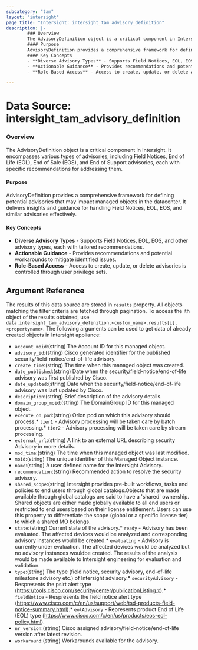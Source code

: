 ```yaml
---
subcategory: "tam"
layout: "intersight"
page_title: "Intersight: intersight_tam_advisory_definition"
description: |-
        ### Overview
        The AdvisoryDefinition object is a critical component in Intersight. It encompasses various types of advisories, including Field Notices, End of Life (EOL), End of Sale (EOS), and End of Support advisories, each with specific recommendations for addressing them.
        #### Purpose
        AdvisoryDefinition provides a comprehensive framework for defining potential advisories that may impact managed objects in the datacenter. It delivers insights and guidance for handling Field Notices, EOL, EOS, and similar advisories effectively.
        #### Key Concepts
        - **Diverse Advisory Types** - Supports Field Notices, EOL, EOS, and other advisory types, each with tailored recommendations.
        - **Actionable Guidance** - Provides recommendations and potential workarounds to mitigate identified issues.
        - **Role-Based Access** - Access to create, update, or delete advisories is controlled through user privilege sets.

---
```


# Data Source: intersight_tam_advisory_definition
### Overview
The AdvisoryDefinition object is a critical component in Intersight. It encompasses various types of advisories, including Field Notices, End of Life (EOL), End of Sale (EOS), and End of Support advisories, each with specific recommendations for addressing them.
#### Purpose
AdvisoryDefinition provides a comprehensive framework for defining potential advisories that may impact managed objects in the datacenter. It delivers insights and guidance for handling Field Notices, EOL, EOS, and similar advisories effectively.
#### Key Concepts
- **Diverse Advisory Types** - Supports Field Notices, EOL, EOS, and other advisory types, each with tailored recommendations.
- **Actionable Guidance** - Provides recommendations and potential workarounds to mitigate identified issues.
- **Role-Based Access** - Access to create, update, or delete advisories is controlled through user privilege sets.
## Argument Reference
The results of this data source are stored in `results` property.
All objects matching the filter criteria are fetched through pagination.
To access the ith object of the results obtained, use `data.intersight_tam_advisory_definition.<custom_name>.results[i].<propertyname>`.
The following arguments can be used to get data of already created objects in Intersight appliance:
* `account_moid`:(string) The Account ID for this managed object. 
* `advisory_id`:(string) Cisco generated identifier for the published security/field-notice/end-of-life advisory. 
* `create_time`:(string) The time when this managed object was created. 
* `date_published`:(string) Date when the security/field-notice/end-of-life advisory was first published by Cisco. 
* `date_updated`:(string) Date when the security/field-notice/end-of-life advisory was last updated by Cisco. 
* `description`:(string) Brief description of the advisory details. 
* `domain_group_moid`:(string) The DomainGroup ID for this managed object. 
* `execute_on_pod`:(string) Orion pod on which this advisory should process.* `tier1` - Advisory processing will be taken care by batch processing.* `tier2` - Advisory processing will be taken care by stream processing. 
* `external_url`:(string) A link to an external URL describing security Advisory in more details. 
* `mod_time`:(string) The time when this managed object was last modified. 
* `moid`:(string) The unique identifier of this Managed Object instance. 
* `name`:(string) A user defined name for the Intersight Advisory. 
* `recommendation`:(string) Recommended action to resolve the security advisory. 
* `shared_scope`:(string) Intersight provides pre-built workflows, tasks and policies to end users through global catalogs.Objects that are made available through global catalogs are said to have a 'shared' ownership. Shared objects are either made globally available to all end users or restricted to end users based on their license entitlement. Users can use this property to differentiate the scope (global or a specific license tier) to which a shared MO belongs. 
* `state`:(string) Current state of the advisory.* `ready` - Advisory has been evaluated. The affected devices would be analyzed and corresponding advisory instances would be created.* `evaluating` - Advisory is currently under evaluation. The affected devices would be analyzed but no advisory instances wouldbe created. The results of the analysis would be made available to Intersight engineering for evaluation and validation. 
* `type`:(string) The type (field notice, security advisory, end-of-life milestone advisory etc.) of Intersight advisory.* `securityAdvisory` - Respresents the psirt alert type (https://tools.cisco.com/security/center/publicationListing.x).* `fieldNotice` - Respresents the field notice alert type (https://www.cisco.com/c/en/us/support/web/tsd-products-field-notice-summary.html).* `eolAdvisory` - Represents product End of Life (EOL) type (https://www.cisco.com/c/en/us/products/eos-eol-policy.html). 
* `nr_version`:(string) Cisco assigned advisory/field-notice/end-of-life version after latest revision. 
* `workaround`:(string) Workarounds available for the advisory. 
 
